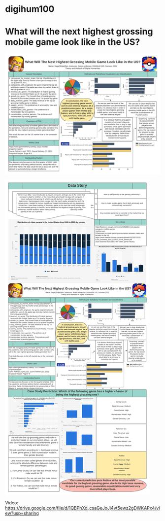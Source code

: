 # digihum100

# What will the next highest grossing mobile game look like in the US?

![storyboard](https://github.com/UmbraVenus/digihum100/blob/88ccea3bd44450a9aa3054cb740a63547e04b7b3/mobile%20game.jpeg)

![poster](https://github.com/UmbraVenus/digihum100/blob/main/poster.png)

Video:
https://drive.google.com/file/d/1QBPhXd_csaGeJoJj4vt5ewz2gDWKAPx4/view?usp=sharing
